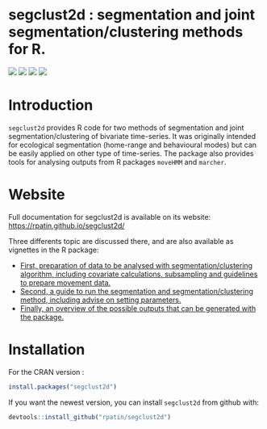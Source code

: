 segclust2d : segmentation and joint segmentation/clustering methods for
R.
================

[![](https://www.r-pkg.org/badges/version/segclust2d?color=orange)](https://cran.r-project.org/package=segclust2d)
[![](http://cranlogs.r-pkg.org/badges/grand-total/segclust2d?color=yellow)](https://cran.r-project.org/package=segclust2d)
[![](https://img.shields.io/badge/devel%20version-0.3.0-blue.svg)](https://github.com/rpatin/segclust2d)
[![](https://img.shields.io/github/last-commit/rpatin/segclust2d.svg)](https://github.com/rpatin/segclust2d/commits/master)

# Introduction

`segclust2d` provides R code for two methods of segmentation and joint
segmentation/clustering of bivariate time-series. It was originally
intended for ecological segmentation (home-range and behavioural modes)
but can be easily applied on other type of time-series. The package also
provides tools for analysing outputs from R packages `moveHMM` and
`marcher`.

# Website

Full documentation for segclust2d is available on its website:
<https://rpatin.github.io/segclust2d/>

Three differents topic are discussed there, and are also available as
vignettes in the R package:

-   [First, preparation of data to be analysed with
    segmentation/clustering algorithm, including covariate calculations,
    subsampling and guidelines to prepare movement
    data.](https://rpatin.github.io/segclust2d/articles/preparing_data.html)
-   [Second, a guide to run the segmentation and segmentation/clustering
    method, including advise on setting
    parameters.](https://rpatin.github.io/segclust2d/articles/run_segclust2d.html)
-   [Finally, an overview of the possible outputs that can be generated
    with the
    package.](https://rpatin.github.io/segclust2d/articles/explore_outputs.html)

# Installation

For the CRAN version :

``` r
install.packages("segclust2d")
```

If you want the newest version, you can install `segclust2d` from github
with:

``` r
devtools::install_github("rpatin/segclust2d")
```
